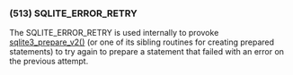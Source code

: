 ### (513\) SQLITE\_ERROR\_RETRY



 The SQLITE\_ERROR\_RETRY is used internally to provoke [sqlite3\_prepare\_v2()](c3ref/prepare.html)
 (or one of its sibling routines for creating prepared statements) to
 try again to prepare a statement that failed with an error on the
 previous attempt.




